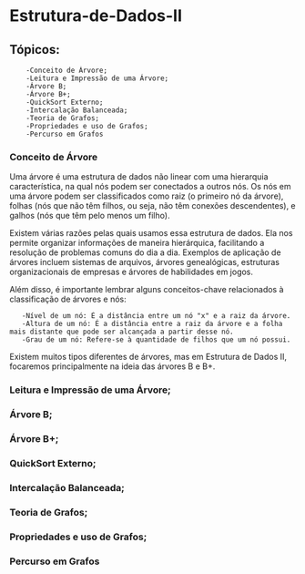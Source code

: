 # Estrutura-de-Dados-II

## Tópicos:

        -Conceito de Árvore;
        -Leitura e Impressão de uma Árvore;
        -Árvore B;
        -Árvore B+;
        -QuickSort Externo;
        -Intercalação Balanceada;
        -Teoria de Grafos;
        -Propriedades e uso de Grafos;
        -Percurso em Grafos
    
### Conceito de Árvore

Uma árvore é uma estrutura de dados não linear com uma hierarquia característica, na qual nós podem ser conectados a outros nós. Os nós em uma árvore podem ser classificados como raiz (o primeiro nó da árvore), folhas (nós que não têm filhos, ou seja, não têm conexões descendentes), e galhos (nós que têm pelo menos um filho).

Existem várias razões pelas quais usamos essa estrutura de dados. Ela nos permite organizar informações de maneira hierárquica, facilitando a resolução de problemas comuns do dia a dia. Exemplos de aplicação de árvores incluem sistemas de arquivos, árvores genealógicas, estruturas organizacionais de empresas e árvores de habilidades em jogos.

   Além disso, é importante lembrar alguns conceitos-chave relacionados à classificação de árvores e nós:

       -Nível de um nó: É a distância entre um nó "x" e a raiz da árvore.
       -Altura de um nó: É a distância entre a raiz da árvore e a folha mais distante que pode ser alcançada a partir desse nó.
       -Grau de um nó: Refere-se à quantidade de filhos que um nó possui.

Existem muitos tipos diferentes de árvores, mas em Estrutura de Dados II, focaremos principalmente na ideia das árvores B e B+.
          

### Leitura e Impressão de uma Árvore;
### Árvore B;
### Árvore B+;
### QuickSort Externo;
### Intercalação Balanceada;
### Teoria de Grafos;
### Propriedades e uso de Grafos;
### Percurso em Grafos
    
